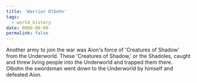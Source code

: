 ```yaml
---
title: 'Warrior Olbohn'
tags:
  - world_history
date: 0000-00-00
permalink: false
---
```

Another army to join the war was Aion's force of 'Creatures of Shadow' from the Underworld. These 'Creatures of Shadow,' or the Shadoles, caught and threw living people into the Underworld and trapped them there. Olbohn the swordsman went down to the Underworld by himself and defeated Aion.